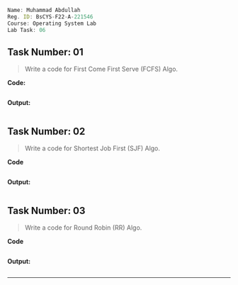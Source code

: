 ```jsx
Name: Muhammad Abdullah
Reg. ID: BsCYS-F22-A-221546
Course: Operating System Lab
Lab Task: 06
```

## Task Number: 01
> Write a code for First Come First Serve (FCFS) Algo.

**Code:**

```c

```

**Output:**

```console

```

## Task Number: 02
> Write a code for Shortest Job First (SJF) Algo.

**Code**

```c

```

**Output:**

```console

```

## Task Number: 03
> Write a code for Round Robin (RR) Algo.

**Code**

```c

```

**Output:**

```console

```

---
